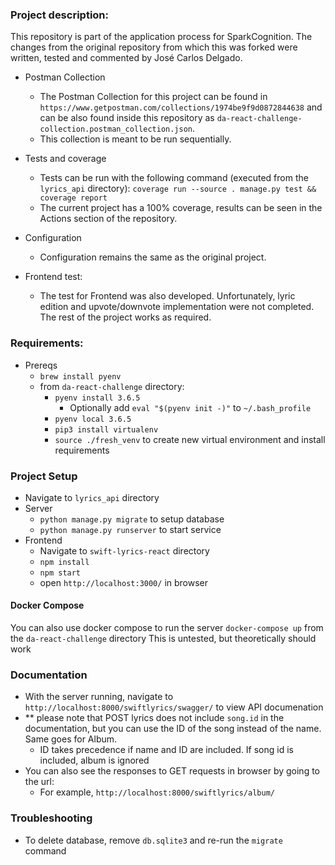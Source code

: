 ### Project description:
This repository is part of the application process for SparkCognition.
The changes from the original repository from which this was forked were written, tested and commented by José Carlos Delgado.

   - Postman Collection
      - The Postman Collection for this project can be found in `https://www.getpostman.com/collections/1974be9f9d0872844638`
      and can be also found inside this repository as `da-react-challenge-collection.postman_collection.json`.
      - This collection is meant to be run sequentially.

   - Tests and coverage
      - Tests can be run with the following command (executed from the `lyrics_api` directory):
      `coverage run --source . manage.py test && coverage report`
      - The current project has a 100% coverage, results can be seen in the Actions section
      of the repository.

   - Configuration
      - Configuration remains the same as the original project.

   - Frontend test:
      - The test for Frontend was also developed. Unfortunately, lyric edition and upvote/downvote implementation
      were not completed. The rest of the project works as required.

### Requirements:
- Prereqs
   - `brew install pyenv`
   - from `da-react-challenge` directory:
      - `pyenv install 3.6.5`
         - Optionally add `eval "$(pyenv init -)"` to `~/.bash_profile`  
      - `pyenv local 3.6.5` 
      - `pip3 install virtualenv`
      - `source ./fresh_venv` to create new virtual environment and install requirements
    
### Project Setup
   - Navigate to `lyrics_api` directory
   - Server  
      - `python manage.py migrate` to setup database
      -  `python manage.py runserver` to start service
   - Frontend
      - Navigate to `swift-lyrics-react` directory
      - `npm install`
      - `npm start`
      - open `http://localhost:3000/` in browser
#### Docker Compose
 You can also use docker compose to run the server
`docker-compose up` from the `da-react-challenge` directory
This is untested, but theoretically should work

### Documentation
   - With the server running, navigate to `http://localhost:8000/swiftlyrics/swagger/` to view API documenation
   - ** please note that POST lyrics does not include `song.id` in the documentation, but you can use the ID of the song instead of the name. Same goes for Album.  
       - ID takes precedence if name and ID are included. If song id is included, album is ignored
   - You can also see the responses to GET requests in browser by going to the url:
      - For example, `http://localhost:8000/swiftlyrics/album/`
     
### Troubleshooting
  - To delete database, remove `db.sqlite3` and re-run the `migrate` command
    
